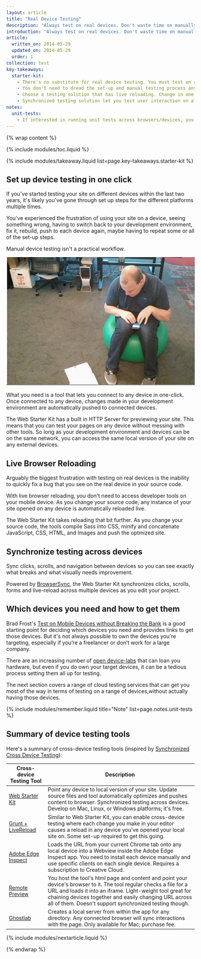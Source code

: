 ```yaml
---
layout: article
title: "Real Device Testing"
description: "Always test on real devices. Don't waste time on manually setting up each testing device. Choose tools that let you test across many devices in one-click."
introduction: "Always test on real devices. Don't waste time on manually setting up each testing device. Choose tools that let you test across many devices in one-click."
article:
  written_on: 2014-05-29
  updated_on: 2014-05-29
  order: 1
collection: test
key-takeaways:
  starter-kit:
    - There's no substitute for real device testing. You must test on real devices.
    - You don't need to dread the set-up and manual testing process anymore. Testing your site on real devices need only be a click away.
    - Choose a testing solution that has live reloading. Change in one place and see those changes everywhere.
    - Synchronized testing solution let you test user interaction on all devices at the same time.
notes:
  unit-tests:
    - If interested in running unit tests across browsers/devices, you’ll need a test runner that canrun your test suite on these platforms. Some options for this include <a href="http://karma-runner.github.io/0.12/index.html">Karma</a>, <a href="http://www.yuiblog.com/blog/2010/08/25/introducing-yeti-the-yui-easy-testing-interface/">Yeti</a> and <a href="http://thrilljs.com/">Thrill</a>.
---
```

{% wrap content %}

{% include modules/toc.liquid %}

{% include modules/takeaway.liquid list=page.key-takeaways.starter-kit %}

## Set up device testing in one click

If you've started testing your site on different devices within the last two years,
it's likely you've gone through set up steps for the different platforms
multiple times.

You've experienced the frustration of using your site on a device,
seeing something wrong,
having to switch back to your development environment,
fix it, rebuild, push to each device again, maybe having to repeat some or all of the set-up steps.

Manual device testing isn't a practical workflow.

<img src="imgs/manual.png" class="center" alt="developer struggling to test on mobile manually">

What you need is a tool that lets you connect to any device in one-click.
Once connected to any device,
changes made in your development environment are automatically pushed to connected devices.

The Web Starter Kit has a built in HTTP Server for previewing your site.
This means that you can test your pages on any device without messing with other tools.
So long as your development environment and devices can be on the same network,
you can access the same local version of your site on any external devices.

## Live Browser Reloading

Arguably the biggest frustration with testing on real devices is the inability
to quickly fix a bug that you see on the real device in your source code.

With live browser reloading,
you don't need to access developer tools on your mobile device.
As you change your source code,
any instance of your site opened on any device is automatically reloaded live.

The Web Starter Kit takes reloading that bit further.
As you change your source code,
the tools compile Sass into CSS,
minify and concatenate JavaScript, CSS, HTML, and Images
and push the optmized site.

## Synchronize testing across devices

Sync clicks, scrolls, and navigation between devices
so you can see exactly what breaks and what visually needs improvement.

Powered by <a href="http://browsersync.io/">BrowserSync</a>,
the Web Starter Kit synchronizes clicks, scrolls, forms and live-reload
across multiple devices as you edit your project.

## Which devices you need and how to get them

Brad Frost's
<a href="http://bradfrostweb.com/blog/mobile/test-on-real-mobile-devices-without-breaking-the-bank/">Test on Mobile Devices without Breaking the Bank</a>
is a good starting point for deciding which devices you need
and provides links to get those devices.
But it's not always possible to own the devices you're targeting,
especially if you’re a freelancer or don’t work for a large company.

There are an increasing number of
<a href="http://opendevicelab.com/">open device-labs</a> that can loan you hardware,
but even if you do own your target devices,
it can be a tedious process setting them all up for testing.

The next section covers a range of cloud testing services
that can get you most of the way in terms of testing on a range of devices,without actually having those devices.

{% include modules/remember.liquid title="Note" list=page.notes.unit-tests %}

## Summary of device testing tools

Here's a summary of cross-device testing tools
(inspired by
<a href="http://www.html5rocks.com/en/tutorials/tooling/synchronized-cross-device-testing/#toc-intro">Synchronized Cross Device Testing</a>):

<table class="table-2 tc-heavyright">
  <thead>
    <tr>
      <th data-th="tool">Cross-device Testing Tool</th>
      <th data-th="Description">Description</th>
    </tr>
  </thead>
  <tbody>
    <tr>
      <td data-th="tool"><a href="https://github.com/google/web-starter-kit">Web Starter Kit</a></td>
      <td data-th="Description">Point any device to local version of your site. Update source files and tool automatically optimizes and pushes content to browser. Synchronized testing across devices. Develop on Mac, Linux, or Windows platforms; it's free.</td>
    </tr>
    <tr>
      <td data-th="tool"><a href="http://blog.mattbailey.co/post/50337824984/grunt-synchronised-testing-between-browsers-devices">Grunt + LiveReload</a></td>
      <td data-th="Description">Similar to Web Starter Kit, you can enable cross-device testing where each change you make in your editor causes a reload in any device you've opened your local site on. Some set-up required to get this going.</td>
    </tr>
    <tr>
      <td data-th="tool"><a href="http://html.adobe.com/edge/inspect/">Adobe Edge Inspect</a></td>
      <td data-th="Description">Loads the URL from your current Chrome tab onto any local device into a Webview inside the Adobe Edge Inspect app. You need to install each device manually and use specific clients on each single device. Requires a subscription to Creative Cloud.</td>
    </tr>
    <tr>
      <td data-th="tool"><a href="http://viljamis.com/blog/2012/remote-preview/">Remote Preview</a></td>
      <td data-th="Description">You host the tool's html page and content and point your device's browser to it. The tool regular checks a file for a URL and loads it into an iframe. Light-weight tool great for chaining devices together and easily changing URL across all of them. Doesn't support synchronized testing though.</td>
    </tr>
    <tr>
      <td data-th="tool"><a href="http://vanamco.com/ghostlab/">Ghostlab</a></td>
      <td data-th="Description">Creates a local server from within the app for any directory. Any connected browser will sync interactions with the page. Only available for Mac; purchase fee.</td>
    </tr>
  </tbody>
</table>

{% include modules/nextarticle.liquid %}

{% endwrap %}
